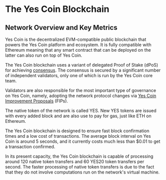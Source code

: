 # The Yes Coin Blockchain

## Network Overview and Key Metrics

Yes Coin is the decentralized EVM-compatible public blockchain that powers the Yes Coin platform and ecosystem. It is fully compatible with Ethereum meaning that any smart contract that can be deployed on the latter can also run on top of Yes Coin.

The Yes Coin blockchain uses a variant of delegated Proof of Stake (dPoS) for achieving [consensus](https://docs.yesscan.io/general/fuse-network-blockchain/fuse-consensus). The consensus is secured by a significant number of independent validators, only one of which is run by the Yes Coin core team.

Validators are also responsible for the most important type of governance on Yes Coin, namely, adopting the network protocol changes via [Yes Coin Improvement Proposals](https://docs.yesscan.io/general/fips) (FIPs). 

The native token of the network is called YES. New YES tokens are issued with every added block and are also use to pay for gas, just like ETH on Ethereum. 

The Yes Coin blockchain is designed to ensure fast block confirmation times and a low cost of transactions. The average block interval on Yes Coin is around 5 seconds, and it currently costs much less than $0.01 to get a transaction confirmed.

In its present capacity, the Yes Coin blockchain is capable of processing around 120 native token transfers and 60 YES20 token transfers per second. The faster processing of native token transfers is due to the fact that they do not involve computations run on the network's virtual machine. 

